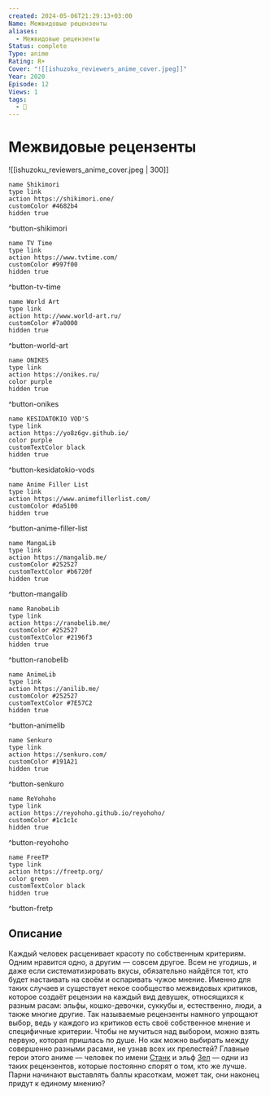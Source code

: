 ```yaml
---
created: 2024-05-06T21:29:13+03:00
Name: Межвидовые рецензенты
aliases:
  - Межвидовые рецензенты
Status: complete
Type: anime
Rating: R+
Cover: "![[ishuzoku_reviewers_anime_cover.jpeg]]"
Year: 2020
Episode: 12
Views: 1
tags:
  - 🔞
---
```


# Межвидовые рецензенты

![[ishuzoku_reviewers_anime_cover.jpeg | 300]]



```button
name Shikimori
type link
action https://shikimori.one/
customColor #4682b4
hidden true
```
^button-shikimori

```button
name TV Time
type link
action https://www.tvtime.com/
customColor #997f00
hidden true
```
^button-tv-time

```button
name World Art
type link
action http://www.world-art.ru/
customColor #7a0000
hidden true
```
^button-world-art

```button
name ONIKES
type link
action https://onikes.ru/
color purple
hidden true
```
^button-onikes

```button
name KESIDATOKIO VOD'S
type link
action https://yo8z6gv.github.io/
color purple
customTextColor black
hidden true
```
^button-kesidatokio-vods

```button
name Anime Filler List
type link
action https://www.animefillerlist.com/
customColor #da5100
hidden true
```
^button-anime-filler-list

```button
name MangaLib
type link
action https://mangalib.me/
customColor #252527
customTextColor #b6720f
hidden true
```
^button-mangalib

```button
name RanobeLib
type link
action https://ranobelib.me/
customColor #252527
customTextColor #2196f3
hidden true
```
^button-ranobelib

```button
name AnimeLib
type link
action https://anilib.me/
customColor #252527
customTextColor #7E57C2
hidden true
```
^button-animelib

```button
name Senkuro
type link
action https://senkuro.com/
customColor #191A21
hidden true
```
^button-senkuro

```button
name ReYohoho
type link
action https://reyohoho.github.io/reyohoho/
customColor #1c1c1c
hidden true
```
^button-reyohoho

```button
name FreeTP
type link
action https://freetp.org/
color green
customTextColor black
hidden true
```
^button-fretp


## Описание

Каждый человек расценивает красоту по собственным критериям. Одним нравится одно, а другим — совсем другое. Всем не угодишь, и даже если систематизировать вкусы, обязательно найдётся тот, кто будет настаивать на своём и оспаривать чужое мнение. Именно для таких случаев и существует некое сообщество межвидовых критиков, которое создаёт рецензии на каждый вид девушек, относящихся к разным расам: эльфы, кошко-девочки, суккубы и, естественно, люди, а также многие другие. Так называемые рецензенты намного упрощают выбор, ведь у каждого из критиков есть своё собственное мнение и специфичные критерии. Чтобы не мучиться над выбором, можно взять первую, которая пришлась по душе. Но как можно выбирать между совершенно разными расами, не узнав всех их прелестей? Главные герои этого аниме — человек по имени [Станк](https://shikimori.one/characters/177294-stunk) и эльф [Зел](https://shikimori.one/characters/177295-zel) — одни из таких рецензентов, которые постоянно спорят о том, кто же лучше. Парни начинают выставлять баллы красоткам, может так, они наконец придут к единому мнению?
